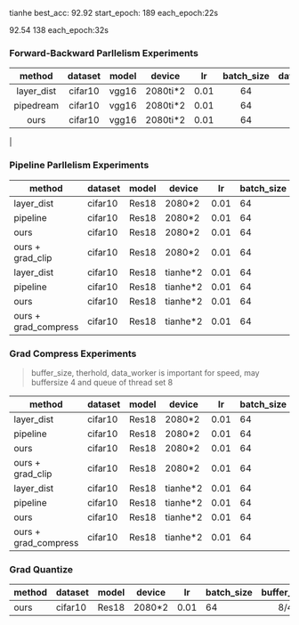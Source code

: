 tianhe
best_acc: 92.92
start_epoch: 189
each_epoch:22s

92.54
138
each_epoch:32s


### Forward-Backward Parllelism Experiments ###
| method | dataset | model | device | lr | batch_size | data_worker | buffer_size | epoch | acc | eachtime |  
| :------: | :------: | :------: |  :------: | :------: | :------: | :-----: | :------: | :------: | :------: | :------: |
| layer_dist | cifar10 | vgg16 | 2080ti*2 | 0.01 | 64 | 0 | 2 | 79 | 90.79 | 21s |  
| pipedream | cifar10 | vgg16 | 2080ti*2 | 0.01 | 64 | 0 | 2 | 75 | 90.4 | 21s |  
| ours | cifar10 | vgg16 | 2080ti*2 | 0.01 | 64 | 2 | 8/4 | 0 | ? | ? | ? |      
| 

### Pipeline Parllelism Experiments ###

| method | dataset | model | device | lr | batch_size | buffer_size | epoch | acc | eachtime |  
| ------ | ------ | ------ |  ------ | ------ | ------ | :------: | :------: | :------: | :------: |
| layer_dist | cifar10 | Res18 | 2080*2 | 0.01 | 64 | / | ? | ? | 2m36s |  
| pipeline | cifar10 | Res18 | 2080*2 | 0.01 | 64 | ? | ? | ? | ? |  
| ours | cifar10 | Res18 | 2080*2 | 0.01 | 64 | ? | ? | ? | 2m26s |  
| ours + grad_clip | cifar10 | Res18 | 2080*2 | 0.01 | 64 | ? | ? | ? | 1m15s | 
| layer_dist | cifar10 | Res18 | tianhe*2 | 0.01 | 64 | / | ? | ? | ? |  
| pipeline | cifar10 | Res18 | tianhe*2 | 0.01 | 64 | ? | ? | ? | ? |  
| ours | cifar10 | Res18 | tianhe*2 | 0.01 | 64 | ? | ? | ? | ? |      
| ours + grad_compress | cifar10 | Res18 | tianhe*2 | 0.01 | 64 | ? | ? | ? | ? |

### Grad Compress Experiments ###
> buffer_size, therhold, data_worker is important for speed, may buffersize 4 and queue of thread set 8



| method | dataset | model | device | lr | batch_size | buffer_size | epoch | acc | eachtime |  
| ------ | ------ | ------ |  ------ | ------ | ------ | :------: | :------: | :------: | :------: |
| layer_dist | cifar10 | Res18 | 2080*2 | 0.01 | 64 | / | ? | ? | 2m36s |  
| pipeline | cifar10 | Res18 | 2080*2 | 0.01 | 64 | ? | ? | ? | ? |  
| ours | cifar10 | Res18 | 2080*2 | 0.01 | 64 | ? | ? | ? | 2m26s |  
| ours + grad_clip | cifar10 | Res18 | 2080*2 | 0.01 | 64 | ? | ? | ? | 1m15s | 
| layer_dist | cifar10 | Res18 | tianhe*2 | 0.01 | 64 | / | ? | ? | ? |  
| pipeline | cifar10 | Res18 | tianhe*2 | 0.01 | 64 | ? | ? | ? | ? |  
| ours | cifar10 | Res18 | tianhe*2 | 0.01 | 64 | ? | ? | ? | ? |      
| ours + grad_compress | cifar10 | Res18 | tianhe*2 | 0.01 | 64 | ? | ? | ? | ? |


### Grad Quantize ###


| method | dataset | model | device | lr | batch_size | buffer_size | bit | epoch | acc | eachtime |  
| ------ | ------ | ------ |  ------ | ------ | ------ | :------: | :-----: | :------: | :------: | :------: |
| ours | cifar10 | Res18 | 2080*2 | 0.01 | 64 | 8/4 | 8 |183 | 91.38 | 12s |  
